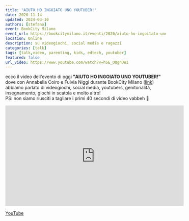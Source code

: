 ```yaml
---
title: "AIUTO HO INGOIATO UNO YOUTUBER!"
date: 2020-11-14
updated: 2024-03-10
authors: [stefano]
event: BookCity Milano
event_url: https://bookcitymilano.it/eventi/2020/aiuto-ho-ingoitato-uno-youtuber-8-12-anni
location: Online
description: su videogiochi, social media e ragazzi
categories: [talk]
tags: [talk,video, parenting, kids, edtech, youtuber]
featured: false
url_video: https://www.youtube.com/watch?v=hSE_OQgnDWI
---
```


ecco il video dell'evento di oggi **"AIUTO HO INGOIATO UNO YOUTUBER!"** dove con Annabella Coiro e Fulvia Niggi durante BookCity Milano ([link](https://bookcitymilano.it/eventi/2020/aiuto-ho-ingoitato-uno-youtuber-8-12-anni)) abbiamo parlato di videogiochi, social media, youtubers, genitorialità, insegnamento, giochi in scatola e molto altro!  
PS: non siamo riusciti a tagliare i primi 40 secondi di video vabbeh 🙂

<iframe width="560" height="315" src="https://www.youtube-nocookie.com/embed/hSE_OQgnDWI?si=JvoHGYzVfz6FJasC" title="YouTube video player" frameborder="0" allow="accelerometer; autoplay; clipboard-write; encrypted-media; gyroscope; picture-in-picture; web-share" allowfullscreen></iframe>

[YouTube](https://www.youtube.com/watch?v=hSE_OQgnDWI)
